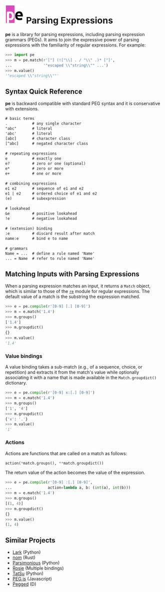 # <img src="docs/_static/logo.png" width="60" alt="pe logo" /> Parsing Expressions

**pe** is a library for parsing expressions, including parsing
expression grammars (PEGs). It aims to join the expressive power of
parsing expressions with the familiarity of regular expressions.
For example:

``` python
>>> import pe
>>> m = pe.match(r'["] (!["\\] . / "\\" .)* ["]',
...              '"escaped \\"string\\"" ...')
>>> m.value()
'"escaped \\"string\\""'
```


## Syntax Quick Reference

**pe** is backward compatible with standard PEG syntax and it is
conservative with extensions.

```regex
# basic terms
.           # any single character
"abc"       # literal
'abc'       # literal
[abc]       # character class
[^abc]      # negated character class

# repeating expressions
e           # exactly one
e?          # zero or one (optional)
e*          # zero or more
e+          # one or more

# combining expressions
e1 e2       # sequence of e1 and e2
e1 | e2     # ordered choice of e1 and e2
(e)         # subexpression

# lookahead
&e          # positive lookahead
!e          # negative lookahead

# (extension) binding
:e          # discard result after match
name:e      # bind e to name

# grammars
Name = ...  # define a rule named 'Name'
... = Name  # refer to rule named 'Name'
```

## Matching Inputs with Parsing Expressions

When a parsing expression matches an input, it returns a `Match`
object, which is similar to those of the
[`re`](https://docs.python.org/3/library/re.html) module for regular
expressions. The default value of a match is the substring the
expression matched.

```python
>>> e = pe.compile(r'[0-9] [.] [0-9]')
>>> m = e.match('1.4')
>>> m.groups()
['1.4']
>>> m.groupdict()
{}
>>> m.value()
'1.4'
```

### Value bindings

A value binding takes a sub-match (e.g., of a sequence, choice, or
repetition) and extracts it from the match's value while optionally
associating it with a name that is made available in the
`Match.groupdict()` dictionary.

```python
>>> e = pe.compile(r'[0-9] x:[.] [0-9]')
>>> m = e.match('1.4')
>>> m.groups()
['1', '4']
>>> m.groupdict()
{'x': '.'}
>>> m.value()
'1'
```

### Actions

Actions are functions that are called on a match as follows:

``` python
action(*match.groups(), **match.groupdict())
```

The return value of the action becomes the value of the expression.

```python
>>> e = pe.compile(r'[0-9] :[.] [0-9]',
...                action=lambda a, b: (int(a), int(b)))
>>> m = e.match('1.4')
>>> m.groups()
[(1, 4)]
>>> m.groupdict()
{}
>>> m.value()
(1, 4)
```

## Similar Projects

- [Lark](https://github.com/lark-parser/lark) (Python)
- [nom](https://github.com/Geal/nom) (Rust)
- [Parsimonious](https://github.com/erikrose/parsimonious) (Python)
- [Rosie](https://rosie-lang.org/) (Multiple bindings)
- [TatSu](https://tatsu.readthedocs.io/en/stable/) (Python)
- [PEG.js](https://github.com/pegjs/pegjs) (Javascript)
- [Pegged](https://github.com/PhilippeSigaud/Pegged) (D)
